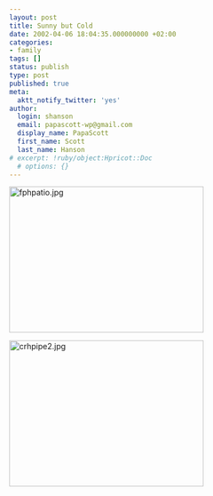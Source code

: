 ```yaml
---
layout: post
title: Sunny but Cold
date: 2002-04-06 18:04:35.000000000 +02:00
categories:
- family
tags: []
status: publish
type: post
published: true
meta:
  aktt_notify_twitter: 'yes'
author:
  login: shanson
  email: papascott-wp@gmail.com
  display_name: PapaScott
  first_name: Scott
  last_name: Hanson
# excerpt: !ruby/object:Hpricot::Doc
  # options: {}
---
```

<p><img alt="fphpatio.jpg" src="http://www.papascott.de/wordpress/wp-content/uploads/2002/04/fphpatio.jpg" width="350" height="263" border="0" /></p>
<p><img alt="crhpipe2.jpg" src="http://www.papascott.de/wordpress/wp-content/uploads/2002/04/crhpipe2.jpg" width="350" height="263" border="0" /></p>
